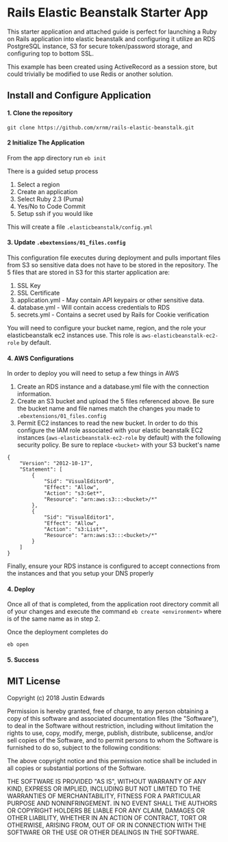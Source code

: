 # Rails Elastic Beanstalk Starter App

This starter application and attached guide is perfect for launching a Ruby on Rails application
into elastic beanstalk and configuring it utilize an RDS PostgreSQL instance, S3 for secure
token/password storage, and configuring top to bottom SSL.

This example has been created using ActiveRecord as a session store, but could trivially be
modified to use Redis or another solution.

## Install and Configure Application

#### 1. Clone the repository

`git clone https://github.com/xrnm/rails-elastic-beanstalk.git`

#### 2 Initialize The Application

From the app directory run `eb init`

There is a guided setup process

1. Select a region
2. Create an application
3. Select Ruby 2.3 (Puma)
4. Yes/No to Code Commit
5. Setup ssh if you would like

This will create a file `.elasticbeanstalk/config.yml`


#### 3. Update `.ebextensions/01_files.config`
This configuration file executes during deployment and pulls important files from S3 so
sensitive data does not have to be stored in the repository. The 5 files that are stored
in S3 for this starter application are:

1. SSL Key
2. SSL Certificate
3. application.yml - May contain API keypairs or other sensitive data.
4. database.yml - Will contain access credentials to RDS
5. secrets.yml - Contains a secret used by Rails for Cookie verification

You will need to configure your bucket name, region, and the role your elasticbeanstalk ec2 instances
use. This role is `aws-elasticbeanstalk-ec2-role` by default.

#### 4. AWS Configurations
In order to deploy you will need to setup a few things in AWS

1. Create an RDS instance and a database.yml file with the connection information. 
2. Create an S3 bucket and upload the 5 files referenced above. Be sure the bucket name
and file names match the changes you made to `.ebextensions/01_files.config`
3. Permit EC2 instances to read the new bucket. In order to do this configure the IAM
role associated with your elastic beanstalk EC2 instances (`aws-elasticbeanstalk-ec2-role` by default)
with the following security policy. Be sure to replace `<bucket>` with your S3 bucket's name
```
{
    "Version": "2012-10-17",
    "Statement": [
        {
            "Sid": "VisualEditor0",
            "Effect": "Allow",
            "Action": "s3:Get*",
            "Resource": "arn:aws:s3:::<bucket>/*"
        },
        {
            "Sid": "VisualEditor1",
            "Effect": "Allow",
            "Action": "s3:List*",
            "Resource": "arn:aws:s3:::<bucket>/*"
        }
    ]
}
```

Finally, ensure your RDS instance is configured to accept connections from the instances
and that you setup your DNS properly

#### 4. Deploy

Once all of that is completed, from the application root directory commit all of your changes
and execute the command `eb create <environment>` where <environment> is of the same name
as in step 2.

Once the deployment completes do

`eb open`

#### 5. Success


## MIT License

Copyright (c) 2018 Justin Edwards

Permission is hereby granted, free of charge, to any person obtaining a copy
of this software and associated documentation files (the "Software"), to deal
in the Software without restriction, including without limitation the rights
to use, copy, modify, merge, publish, distribute, sublicense, and/or sell
copies of the Software, and to permit persons to whom the Software is
furnished to do so, subject to the following conditions:

The above copyright notice and this permission notice shall be included in all
copies or substantial portions of the Software.

THE SOFTWARE IS PROVIDED "AS IS", WITHOUT WARRANTY OF ANY KIND, EXPRESS OR
IMPLIED, INCLUDING BUT NOT LIMITED TO THE WARRANTIES OF MERCHANTABILITY,
FITNESS FOR A PARTICULAR PURPOSE AND NONINFRINGEMENT. IN NO EVENT SHALL THE
AUTHORS OR COPYRIGHT HOLDERS BE LIABLE FOR ANY CLAIM, DAMAGES OR OTHER
LIABILITY, WHETHER IN AN ACTION OF CONTRACT, TORT OR OTHERWISE, ARISING FROM,
OUT OF OR IN CONNECTION WITH THE SOFTWARE OR THE USE OR OTHER DEALINGS IN THE
SOFTWARE.


